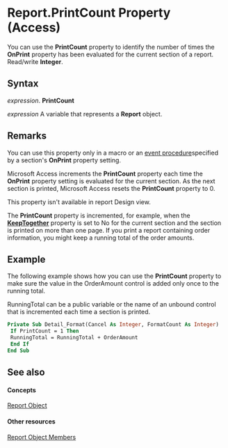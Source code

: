 
# Report.PrintCount Property (Access)

You can use the  **PrintCount** property to identify the number of times the **OnPrint** property has been evaluated for the current section of a report. Read/write **Integer**.


## Syntax

 _expression_. **PrintCount**

 _expression_ A variable that represents a **Report** object.


## Remarks

You can use this property only in a macro or an [event procedure](3fa3677b-a779-3bc7-0f0f-827c252b3292.md)specified by a section's  **OnPrint** property setting.

Microsoft Access increments the  **PrintCount** property each time the **OnPrint** property setting is evaluated for the current section. As the next section is printed, Microsoft Access resets the **PrintCount** property to 0.

This property isn't available in report Design view.

The  **PrintCount** property is incremented, for example, when the **[KeepTogether](dbe3780b-2150-4b4c-d8bf-5685ab48181e.md)** property is set to No for the current section and the section is printed on more than one page. If you print a report containing order information, you might keep a running total of the order amounts.


## Example

The following example shows how you can use the  **PrintCount** property to make sure the value in the OrderAmount control is added only once to the running total.

 RunningTotal can be a public variable or the name of an unbound control that is incremented each time a section is printed.




```vb
Private Sub Detail_Format(Cancel As Integer, FormatCount As Integer) 
 If PrintCount = 1 Then 
 RunningTotal = RunningTotal + OrderAmount 
 End If 
End Sub
```


## See also


#### Concepts


[Report Object](6f77c1b4-a9ce-7caa-204c-fe0755c6f9df.md)
#### Other resources


[Report Object Members](73370a33-1ca0-da4d-9e36-88011bc2b93e.md)
